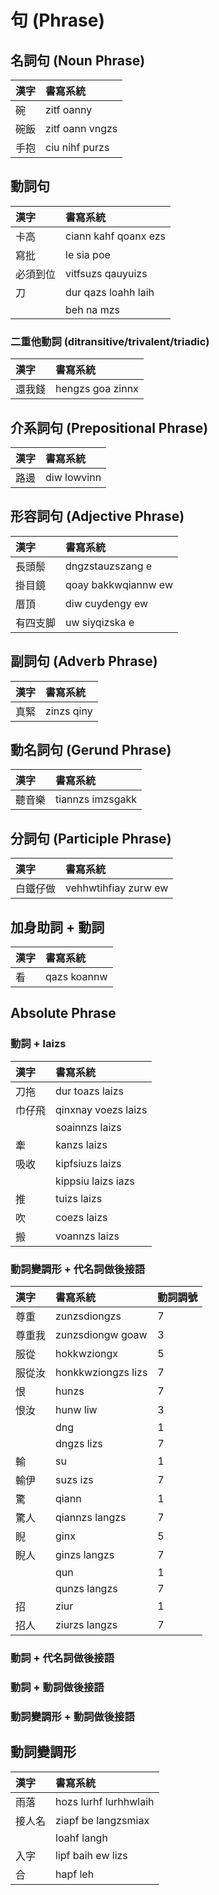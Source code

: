 # 句 (Phrase)

## 名詞句 (Noun Phrase)

| 漢字 | 書寫系統 |
| :--- | :--- |
| 碗 | zitf oanny |
| 碗飯 | zitf oann vngzs |
| 手抱 | ciu nihf purzs |

## 動詞句

| 漢字 | 書寫系統 |
| :--- | :--- |
| 卡高 | ciann kahf qoanx ezs |
| 寫批 | le sia poe |
| 必須到位 | vitfsuzs qauyuizs |
| 刀 | dur qazs loahh laih |
|| beh na mzs |

### 二重他動詞 (ditransitive/trivalent/triadic)

| 漢字 | 書寫系統 |
| :--- | :--- |
| 還我錢 | hengzs goa zinnx |

## 介系詞句 (Prepositional Phrase)

| 漢字 | 書寫系統 |
| :--- | :--- |
| 路邊 | diw lowvinn |

## 形容詞句 (Adjective Phrase)

| 漢字 | 書寫系統 |
| :--- | :--- |
| 長頭鬃 | dngzstauzszang e |
| 掛目鏡 | qoay bakkwqiannw ew |
| 厝頂 | diw cuydengy ew |
| 有四支脚 | uw siyqizska e |

## 副詞句 (Adverb Phrase)

| 漢字 | 書寫系統 |
| :--- | :--- |
| 真緊 | zinzs qiny |

## 動名詞句 (Gerund Phrase)

| 漢字 | 書寫系統 |
| :--- | :--- |
| 聽音樂 | tiannzs imzsgakk |

## 分詞句 (Participle Phrase)

| 漢字 | 書寫系統 |
| :--- | :--- |
| 白鐵仔做 | vehhwtihfiay zurw ew |

## 加身助詞 + 動詞

| 漢字 | 書寫系統 |
| :--- | :--- |
| 看 | qazs koannw |

## Absolute Phrase

### 動詞 + laizs

| 漢字 | 書寫系統 |
| :--- | :--- |
| 刀拖 | dur toazs laizs |
| 巾仔飛 | qinxnay voezs laizs |
|| soainnzs laizs |
| 牽 | kanzs laizs |
| 吸收 | kipfsiuzs laizs |
|| kippsiu laizs iazs |
| 推 | tuizs laizs |
| 吹 | coezs laizs |
| 搬 | voannzs laizs |

### 動詞變調形 + 代名詞做後接語

| 漢字 | 書寫系統 | 動詞調號 |
| :--- | :--- | :--- |
| 尊重 | zunzsdiongzs | 7 |
| 尊重我 | zunzsdiongw goaw | 3 |
| 服從 | hokkwziongx | 5 |
| 服從汝 | honkkwziongzs lizs | 7 |
| 恨 | hunzs | 7 |
| 恨汝 | hunw liw | 3 |
|| dng | 1 |
|| dngzs lizs | 7 |
| 輸 | su | 1 |
| 輸伊 | suzs izs | 7 |
| 驚 | qiann | 1 |
| 驚人 | qiannzs langzs | 7 |
| 睨 | ginx | 5 |
| 睨人 | ginzs langzs | 7 |
|| qun | 1 |
|| qunzs langzs | 7 |
| 招 | ziur | 1 |
| 招人 | ziurzs langzs | 7 |

### 動詞 + 代名詞做後接語

### 動詞 + 動詞做後接語

### 動詞變調形 + 動詞做後接語

## 動詞變調形

| 漢字 | 書寫系統 |
| :--- | :--- |
| 雨落 | hozs lurhf lurhhwlaih |
| 接人名 | ziapf be langzsmiax |
|| loahf langh |
| 入字 | lipf baih ew lizs |
| 合 | hapf leh |
